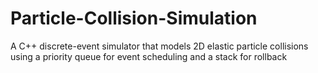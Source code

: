 # Particle-Collision-Simulation
A C++ discrete-event simulator that models 2D elastic particle collisions using a priority queue for event scheduling and a stack for rollback
